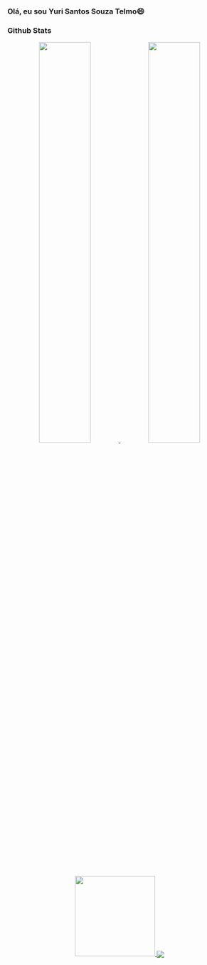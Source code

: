 ### Olá, eu sou Yuri Santos Souza Telmo😄

<!--
**Telmo1/Telmo1** is a ✨ _special_ ✨ repository because its `README.md` (this file) appears on your GitHub profile.

Here are some ideas to get you started:

- 🔭 I’m currently working on ...
- 🌱 I’m currently learning ...
- 👯 I’m looking to collaborate on ...
- 🤔 I’m looking for help with ...
- 💬 Ask me about ...
- 📫 How to reach me: ...
- 😄 Pronouns: ...
- ⚡ Fun fact: ...
-->

### Github Stats
  
 <div> 
<p align="center">
  <a href="https://github.com/Telmo1"><span>
    <img height="48%" src="https://github-readme-stats.vercel.app/api?username=Telmo1&count_private=true&show_icons=true&theme=radical&&include_all_commits=true"/>
    <img width="48%" src="https://github-readme-streak-stats.herokuapp.com/?user=Telmo1&theme=radical" />
    <img height="180em" src="https://github-readme-stats-eight-theta.vercel.app/api/top-langs/?username=Telmo1&hide=html,css,javascript,scss&layout=compact&langs_count=8&theme=radical"/>
    <img align="center" src="https://github-profile-summary-cards.vercel.app/api/cards/profile-details?username=Telmo1&theme=dracula" />
    </span></a>
</p>
</div> 
